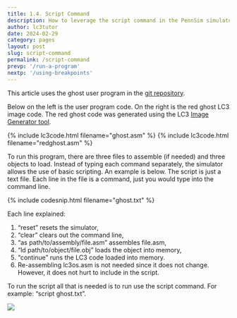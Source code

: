 ```yaml
---
title: 1.4. Script Command
description: How to leverage the script command in the PennSim simulator to quickly run LC3 code. Useful for when needing to debug and assemble and load multiple LC3 files.
author: lc3tutor
date: 2024-02-29
category: pages
layout: post
slug: script-command
permalink: /script-command
prevp: '/run-a-program'
nextp: '/using-breakpoints'
---
```


This article uses the ghost user program in the [git repository](https://github.com/lc3tutor/lc3code/).

Below on the left is the user program code. On the right is the red ghost LC3 image code. The red ghost code was generated using the LC3 [Image Generator tool](/lc3-image-generator).

{% include lc3code.html filename="ghost.asm" %}
{% include lc3code.html filename="redghost.asm" %}

To run this program, there are three files to assemble (if needed) and three objects to load. Instead of typing each command separately, the simulator allows the use of basic scripting. An example is below. The script is just a text file. Each line in the file is a command, just you would type into the command line.

{% include codesnip.html filename="ghost.txt" %}

Each line explained:

1. “reset” resets the simulator,
2. “clear” clears out the command line,
3. “as path/to/assembly/file.asm” assembles file.asm,
4. “ld path/to/object/file.obj” loads the object into memory,
5. “continue” runs the LC3 code loaded into memory.
6. Re-assembling lc3os.asm is not needed since it does not change. However, it does not hurt to include in the script.

To run the script all that is needed is to run use the script command.
For example: “script ghost.txt”.

<img src="{{ site.imageurl }}1/1-4-1.png" class="center_img">